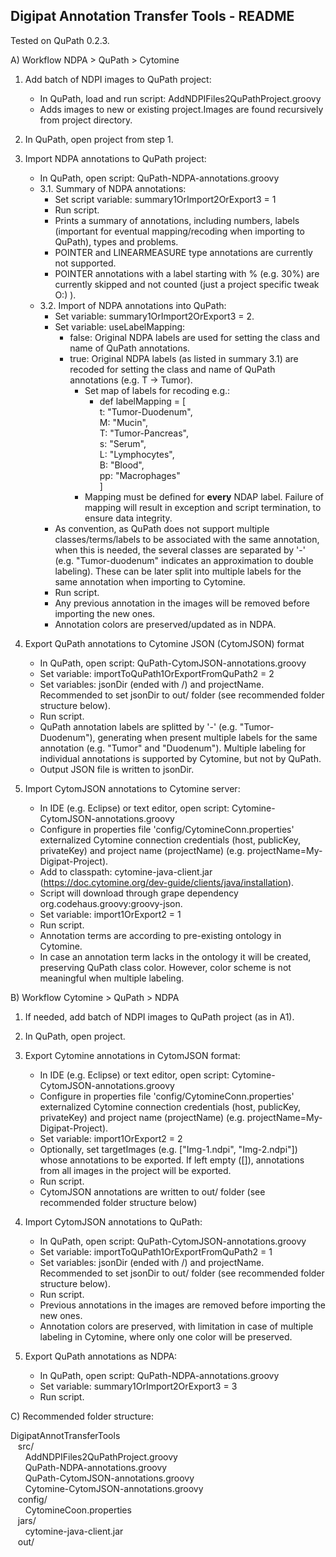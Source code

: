 ## Digipat Annotation Transfer Tools - README

Tested on QuPath 0.2.3.

A) Workflow NDPA > QuPath > Cytomine

 1. Add batch of NDPI images to QuPath project:
    - In QuPath, load and run script: AddNDPIFiles2QuPathProject.groovy
    - Adds images to new or existing project.Images are found recursively from project directory. 
    
 2. In QuPath, open project from step 1.

 3. Import NDPA annotations to QuPath project:
	  - In QuPath, open script: QuPath-NDPA-annotations.groovy
	  - 3.1. Summary of NDPA annotations:
		 - Set script variable: summary1OrImport2OrExport3 = 1
	      - Run script.
	      - Prints a summary of annotations, including numbers, labels (important for eventual mapping/recoding when importing to QuPath), types and problems.
	      - POINTER and LINEARMEASURE type annotations are currently not supported.
          - POINTER annotations with a label starting with % (e.g. 30%) are currently skipped and not counted (just a project specific tweak O:) ).
      - 3.2. Import of NDPA annotations into QuPath:
	      - Set variable: summary1OrImport2OrExport3 = 2.
	      - Set variable: useLabelMapping:
	          - false: Original NDPA labels are used for setting the class and name of QuPath annotations.
	          - true: Original NDPA labels (as listed in summary 3.1) are recoded for setting the class and name of QuPath annotations (e.g. T -> Tumor).
	              - Set map of labels for recoding e.g.:
		            - def labelMapping = [  
                t: "Tumor-Duodenum",  
                M: "Mucin",  
                T: "Tumor-Pancreas",  
                s: "Serum",  
                L: "Lymphocytes",  
                B: "Blood",  
                pp: "Macrophages"  
            ]  
                  - Mapping must be defined for **every** NDAP label. Failure of mapping will result in exception and script termination, to ensure data integrity.
          - As convention, as QuPath does not support multiple classes/terms/labels to be associated with the same annotation, when this is needed, the several classes are separated by '-' (e.g. "Tumor-duodenum" indicates an approximation to double labeling). These can be later split into multiple labels for the same annotation when importing to Cytomine.
          - Run script.
          - Any previous annotation in the images will be removed before importing the new ones.
          - Annotation colors are preserved/updated as in NDPA.

  4. Export QuPath annotations to Cytomine JSON (CytomJSON) format
	  - In QuPath, open script: QuPath-CytomJSON-annotations.groovy
	  - Set variable: importToQuPath1OrExportFromQuPath2 = 2
	  - Set variables: jsonDir (ended with /) and projectName. Recommended to set jsonDir to out/ folder (see recommended folder structure below).
	  - Run script.
	  - QuPath annotation labels are splitted by '-' (e.g. "Tumor-Duodenum"), generating when present multiple labels for the same annotation (e.g. "Tumor" and "Duodenum"). Multiple labeling for individual annotations is supported by Cytomine, but not by QuPath.
	  - Output JSON file is written to jsonDir.

  5. Import CytomJSON annotations to Cytomine server:
      - In IDE (e.g. Eclipse) or text editor, open script: Cytomine-CytomJSON-annotations.groovy
      - Configure in properties file 'config/CytomineConn.properties' externalized Cytomine connection credentials (host, publicKey, privateKey) and project name (projectName) (e.g. projectName=My-Digipat-Project).
      - Add to classpath: cytomine-java-client.jar (https://doc.cytomine.org/dev-guide/clients/java/installation).
      - Script will download through grape dependency org.codehaus.groovy:groovy-json.
      - Set variable: import1OrExport2 = 1
      - Run script.
      - Annotation terms are according to pre-existing ontology in Cytomine.
      - In case an annotation term lacks in the ontology it will be created, preserving QuPath class color. However, color scheme is not meaningful when multiple labeling.


B) Workflow Cytomine > QuPath > NDPA
  1. If needed, add batch of NDPI images to QuPath project (as in A1).

  2. In QuPath, open project.	

  3. Export Cytomine annotations in CytomJSON format:
      - In IDE (e.g. Eclipse) or text editor, open script: Cytomine-CytomJSON-annotations.groovy
      - Configure in properties file 'config/CytomineConn.properties' externalized Cytomine connection credentials (host, publicKey, privateKey) and project name (projectName) (e.g. projectName=My-Digipat-Project).
      - Set variable: import1OrExport2 = 2
      - Optionally, set targetImages (e.g. ["Img-1.ndpi", "Img-2.ndpi"]) whose annotations to be exported. If left empty ([]), annotations from all images in the project will be exported.
      - Run script.
      - CytomJSON annotations are written to out/ folder (see recommended folder structure below)		

  4. Import CytomJSON annotations to QuPath:
      - In QuPath, open script: QuPath-CytomJSON-annotations.groovy
      - Set variable: importToQuPath1OrExportFromQuPath2 = 1
      - Set variables: jsonDir (ended with /) and projectName. Recommended to set jsonDir to out/ folder (see recommended folder structure below).
      - Run script.
      - Previous annotations in the images are removed before importing the new ones.
      - Annotation colors are preserved, with limitation in case of multiple labeling in Cytomine, where only one color will be preserved.

  5. Export QuPath annotations as NDPA:
      - In QuPath, open script: QuPath-NDPA-annotations.groovy
      - Set variable: summary1OrImport2OrExport3 = 3
      - Run script.

C) Recommended folder structure:
  
  DigipatAnnotTransferTools  
  &nbsp;&nbsp;&nbsp;src/  
  &nbsp;&nbsp;&nbsp;&nbsp;&nbsp;&nbsp;AddNDPIFiles2QuPathProject.groovy  
  &nbsp;&nbsp;&nbsp;&nbsp;&nbsp;&nbsp;QuPath-NDPA-annotations.groovy  
  &nbsp;&nbsp;&nbsp;&nbsp;&nbsp;&nbsp;QuPath-CytomJSON-annotations.groovy  
  &nbsp;&nbsp;&nbsp;&nbsp;&nbsp;&nbsp;Cytomine-CytomJSON-annotations.groovy  
  &nbsp;&nbsp;&nbsp;config/  
  &nbsp;&nbsp;&nbsp;&nbsp;&nbsp;&nbsp;CytomineCoon.properties  
  &nbsp;&nbsp;&nbsp;jars/  
  &nbsp;&nbsp;&nbsp;&nbsp;&nbsp;&nbsp;cytomine-java-client.jar  
  &nbsp;&nbsp;&nbsp;out/


